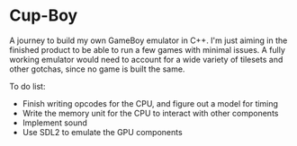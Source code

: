 # Cup-Boy

A journey to build my own GameBoy emulator in C++. I'm just aiming in the finished product to be able to run a few games with minimal issues. A fully working emulator would need to account for a wide variety of tilesets and other gotchas, since no game is built the same.

To do list:

- Finish writing opcodes for the CPU, and figure out a model for timing
- Write the memory unit for the CPU to interact with other components
- Implement sound
- Use SDL2 to emulate the GPU components
